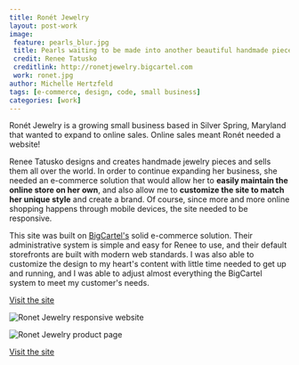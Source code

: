 ```yaml
---
title: Ronét Jewelry
layout: post-work
image:
 feature: pearls_blur.jpg
 title: Pearls waiting to be made into another beautiful handmade piece of jewelry
 credit: Renee Tatusko
 creditlink: http://ronetjewelry.bigcartel.com
 work: ronet.jpg
author: Michelle Hertzfeld
tags: [e-commerce, design, code, small business]
categories: [work]
---
```

Ronét Jewelry is a growing small business based in Silver Spring, Maryland that wanted to expand to online sales. Online sales meant Ronét needed a website!<!--more-->

Renee Tatusko designs and creates handmade jewelry pieces and sells them all over the world. In order to continue expanding her business, she needed an e-commerce solution that would allow her to **easily maintain the online store on her own**, and also allow me to **customize the site to match her unique style** and create a brand. Of course, since more and more online shopping happens through mobile devices, the site needed to be responsive.

This site was built on [BigCartel's](http://bigcartel.com/) solid e-commerce solution. Their administrative system is simple and easy for Renee to use, and their default storefronts are built with modern web standards. I was also able to customize the design to my heart's content with little time needed to get up and running, and I was able to adjust almost everything the BigCartel system to meet my customer's needs.

[Visit the site](http://www.ronetjewelry.com)

![Ronet Jewelry responsive website](https://meiqimichelle.github.io/mhertzfeld/img/ronet_responsive.jpg)

![Ronet Jewelry product page](https://meiqimichelle.github.io/mhertzfeld/img/ronet_product.jpg)

[Visit the site](http://www.ronetjewelry.com)
